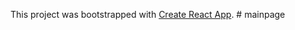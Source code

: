 This project was bootstrapped with [Create React App](https://github.com/facebook/create-react-app).
#   m a i n p a g e  
 